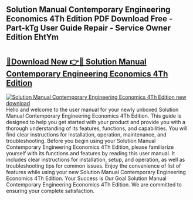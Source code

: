 ## Solution Manual Contemporary Engineering Economics 4Th Edition PDF Download Free - Part-kTg User Guide Repair - Service Owner Edition EhtYm

# <h2><a href="http://bc82314.oget.top/?id=Solution+Manual+Contemporary+Engineering+Economics+4Th+Edition">🔗Download New 👉🔴 Solution Manual Contemporary Engineering Economics 4Th Edition</a></h2>

[![Solution Manual Contemporary Engineering Economics 4Th Edition new download](https://i.imgur.com/5g1atiW.png)](http://bc82314.oget.top/?id=Solution+Manual+Contemporary+Engineering+Economics+4Th+Edition)
Hello and welcome to the user manual for your newly unboxed Solution Manual Contemporary Engineering Economics 4Th Edition. This guide is designed to help you get started with your product and provide you with a thorough understanding of its features, functions, and capabilities. You will find clear instructions for installation, operation, maintenance, and troubleshooting. Before you begin using your Solution Manual Contemporary Engineering Economics 4Th Edition, please familiarize yourself with its functions and features by reading this user manual. It includes clear instructions for installation, setup, and operation, as well as troubleshooting tips for common issues. Enjoy the convenience of list of features while using your new Solution Manual Contemporary Engineering Economics 4Th Edition. Your Success is Our Goal Solution Manual Contemporary Engineering Economics 4Th Edition. We are committed to ensuring your complete satisfaction.
